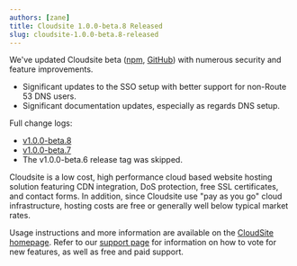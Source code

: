 ```yaml
---
authors: [zane]
title: Cloudsite 1.0.0-beta.8 Released
slug: cloudsite-1.0.0-beta.8-released
---
```

We've updated Cloudsite beta ([npm](https://www.npmjs.com/package/cloudsite), [GitHub](https://github.com/liquid-labs/cloudsite)) with numerous security and feature improvements.

- Significant updates to the SSO setup with better support for non-Route 53 DNS users.
- Significant documentation updates, especially as regards DNS setup.

<!-- truncate -->

Full change logs:
- [v1.0.0-beta.8](https://github.com/liquid-labs/cloudsite/releases/tag/v1.0.0-beta.8)
- [v1.0.0-beta.7](https://github.com/liquid-labs/cloudsite/releases/tag/v1.0.0-beta.7)
- The v1.0.0-beta.6 release tag was skipped.

Cloudsite is a low cost, high performance cloud based website hosting solution featuring CDN integration, DoS protection, free SSL certificates, and contact forms. In addition, since Cloudsite use "pay as you go" cloud infrastructure, hosting costs are free or generally well below typical market rates.

Usage instructions and more information are available on the [CloudSite homepage](https://cloudsitehosting.org).  Refer to our [support page](/support) for information on how to vote for new features, as well as free and paid support.